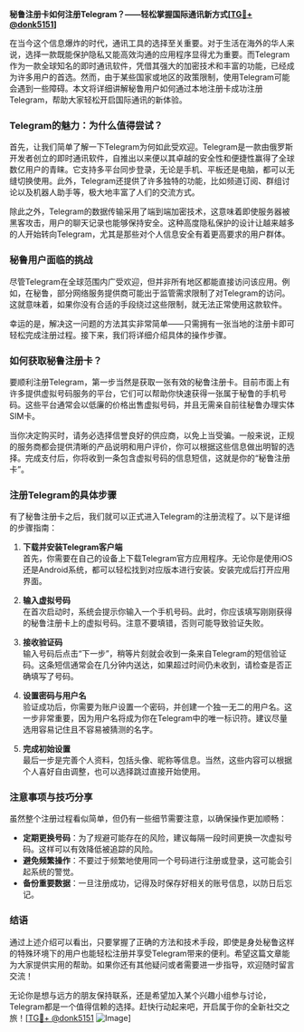 **秘鲁注册卡如何注册Telegram？——轻松掌握国际通讯新方式[[TG💪+ @donk5151](https://t.me/s/donk5151)]**

在当今这个信息爆炸的时代，通讯工具的选择至关重要。对于生活在海外的华人来说，选择一款既能保护隐私又能高效沟通的应用程序显得尤为重要。而Telegram作为一款全球知名的即时通讯软件，凭借其强大的加密技术和丰富的功能，已经成为许多用户的首选。然而，由于某些国家或地区的政策限制，使用Telegram可能会遇到一些障碍。本文将详细讲解秘鲁用户如何通过本地注册卡成功注册Telegram，帮助大家轻松开启国际通讯的新体验。

### Telegram的魅力：为什么值得尝试？

首先，让我们简单了解一下Telegram为何如此受欢迎。Telegram是一款由俄罗斯开发者创立的即时通讯软件，自推出以来便以其卓越的安全性和便捷性赢得了全球数亿用户的青睐。它支持多平台同步登录，无论是手机、平板还是电脑，都可以无缝切换使用。此外，Telegram还提供了许多独特的功能，比如频道订阅、群组讨论以及机器人助手等，极大地丰富了人们的交流方式。

除此之外，Telegram的数据传输采用了端到端加密技术，这意味着即使服务器被黑客攻击，用户的聊天记录也能够保持安全。这种高度隐私保护的设计让越来越多的人开始转向Telegram，尤其是那些对个人信息安全有着更高要求的用户群体。

### 秘鲁用户面临的挑战

尽管Telegram在全球范围内广受欢迎，但并非所有地区都能直接访问该应用。例如，在秘鲁，部分网络服务提供商可能出于监管需求限制了对Telegram的访问。这就意味着，如果你没有合适的手段绕过这些限制，就无法正常使用这款软件。

幸运的是，解决这一问题的方法其实非常简单——只需拥有一张当地的注册卡即可轻松完成注册过程。接下来，我们将详细介绍具体的操作步骤。

### 如何获取秘鲁注册卡？

要顺利注册Telegram，第一步当然是获取一张有效的秘鲁注册卡。目前市面上有许多提供虚拟号码服务的平台，它们可以帮助你快速获得一张属于秘鲁的手机号码。这些平台通常会以低廉的价格出售虚拟号码，并且无需亲自前往秘鲁办理实体SIM卡。

当你决定购买时，请务必选择信誉良好的供应商，以免上当受骗。一般来说，正规的服务商都会提供清晰的产品说明和用户评价，你可以根据这些信息做出明智的选择。完成支付后，你将收到一条包含虚拟号码的信息短信，这就是你的“秘鲁注册卡”。

### 注册Telegram的具体步骤

有了秘鲁注册卡之后，我们就可以正式进入Telegram的注册流程了。以下是详细的步骤指南：

1. **下载并安装Telegram客户端**  
   首先，你需要在自己的设备上下载Telegram官方应用程序。无论你是使用iOS还是Android系统，都可以轻松找到对应版本进行安装。安装完成后打开应用界面。

2. **输入虚拟号码**  
   在首次启动时，系统会提示你输入一个手机号码。此时，你应该填写刚刚获得的秘鲁注册卡上的虚拟号码。注意不要填错，否则可能导致验证失败。

3. **接收验证码**  
   输入号码后点击“下一步”，稍等片刻就会收到一条来自Telegram的短信验证码。这条短信通常会在几分钟内送达，如果超过时间仍未收到，请检查是否正确填写了号码。

4. **设置密码与用户名**  
   验证成功后，你需要为账户设置一个密码，并创建一个独一无二的用户名。这一步非常重要，因为用户名将成为你在Telegram中的唯一标识符。建议尽量选用容易记住且不容易被猜测的名字。

5. **完成初始设置**  
   最后一步是完善个人资料，包括头像、昵称等信息。当然，这些内容可以根据个人喜好自由调整，也可以选择跳过直接开始使用。

### 注意事项与技巧分享

虽然整个注册过程看似简单，但仍有一些细节需要注意，以确保操作更加顺畅：

- **定期更换号码**：为了规避可能存在的风险，建议每隔一段时间更换一次虚拟号码。这样可以有效降低被追踪的风险。
- **避免频繁操作**：不要过于频繁地使用同一个号码进行注册或登录，这可能会引起系统的警觉。
- **备份重要数据**：一旦注册成功，记得及时保存好相关的账号信息，以防日后忘记。

### 结语

通过上述介绍可以看出，只要掌握了正确的方法和技术手段，即使是身处秘鲁这样的特殊环境下的用户也能轻松注册并享受Telegram带来的便利。希望这篇文章能为大家提供实用的帮助。如果你还有其他疑问或者需要进一步指导，欢迎随时留言交流！

无论你是想与远方的朋友保持联系，还是希望加入某个兴趣小组参与讨论，Telegram都是一个值得信赖的选择。赶快行动起来吧，开启属于你的全新社交之旅！[[TG💪+ @donk5151](https://t.me/s/donk5151) ![Image](https://i.postimg.cc/rwNCRYN7/Snipaste-2025-04-30-17-27-05.png)]